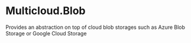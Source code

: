 # Multicloud.Blob
Provides an abstraction on top of cloud blob storages such as Azure Blob Storage or Google Cloud Storage
